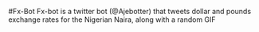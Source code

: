 #Fx-Bot
Fx-bot is a twitter bot (@Ajebotter) that tweets dollar and pounds exchange rates for the Nigerian Naira, along with a random GIF